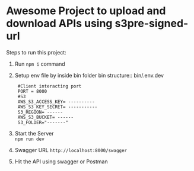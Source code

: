 # Awesome Project to upload and download APIs using s3pre-signed-url

Steps to run this project:

1. Run `npm i` command
2. Setup env file by inside bin folder
        bin structure:: bin/.env.dev

        #Client interacting port
        PORT = 8000
        #S3
        AWS_S3_ACCESS_KEY= ----------
        AWS_S3_KEY_SECRET= -----------
        S3_REGION= ------
        AWS_S3_BUCKET= ------
        S3_FOLDER="-------"

3. Start the Server  
        `npm run dev`

4. Swagger URL
        `http://localhost:8000/swagger`

5. Hit the API using swagger or Postman